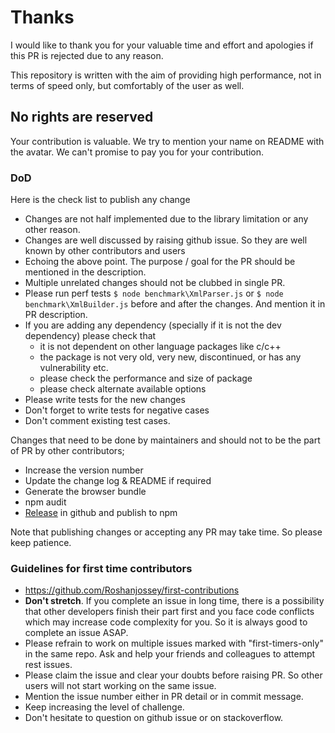 # Thanks
I would like to thank you for your valuable time and effort and apologies if this PR is rejected due to any reason.

This repository is written with the aim of providing high performance, not in terms of speed only, but comfortably of the user as well.

## No rights are reserved

Your contribution is valuable. We try to mention your name on README with the avatar. We can't promise to pay you for your contribution.

### DoD
Here is the check list to publish any change

* Changes are not half implemented due to the library limitation or any other reason.
* Changes are well discussed by raising github issue. So they are well known by other contributors and users
* Echoing the above point. The purpose / goal for the PR should be mentioned in the description.
* Multiple unrelated changes should not be clubbed in single PR.
* Please run perf tests  `$ node benchmark\XmlParser.js` or `$ node benchmark\XmlBuilder.js` before and after the changes. And mention it in PR description.
* If you are adding any dependency (specially if it is not the dev dependency) please check that 
  * it is not dependent on other language packages like c/c++
  * the package is not very old, very new, discontinued, or has any vulnerability etc.
  * please check the performance and size of package
  * please check alternate available options
* Please write tests for the new changes
* Don't forget to write tests for negative cases
* Don't comment existing test cases.

Changes that need to be done by maintainers and should not to be the part of PR by other contributors;
* Increase the version number
* Update the change log & README if required
* Generate the browser bundle
* npm audit
* [Release](https://github.com/NaturalIntelligence/fast-xml-parser/releases) in github and publish to npm

Note that publishing changes or accepting any PR may take time. So please keep patience.

### Guidelines for first time contributors

* https://github.com/Roshanjossey/first-contributions
* **Don't stretch**. If you complete an issue in long time, there is a possibility that other developers finish their part first and you face code conflicts which may increase code complexity for you. So it is always good to complete an issue ASAP. 
* Please refrain to work on multiple issues marked with "first-timers-only" in the same repo. Ask and help your friends and colleagues to attempt rest issues.
* Please claim the issue and clear your doubts before raising PR. So other users will not start working on the same issue.
* Mention the issue number either in PR detail or in commit message.
* Keep increasing the level of challenge.
* Don't hesitate to question on github issue or on stackoverflow.

